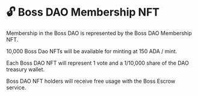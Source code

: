 # 🔓 Boss DAO Membership NFT

Membership in the Boss DAO is represented by the Boss DAO Membership NFT.&#x20;

10,000 Boss Dao NFTs will be available for minting at 150 ADA / mint.

Each Boss DAO NFT will represent 1 vote and a 1/10,000 share of the DAO treasury wallet.

Boss DAO NFT holders will receive free usage with the Boss Escrow service.
